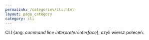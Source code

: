 ```yaml
---
permalink: /categories/cli.html
layout: page_category
category: cli
---
```

CLI (ang. *command line interpreter/interface*), czyli wiersz poleceń.